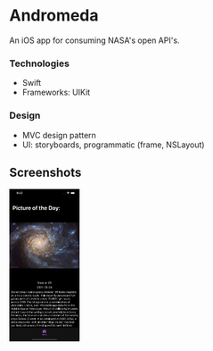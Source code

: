 # Andromeda
An iOS app for consuming NASA's open API's.

### Technologies
- Swift
- Frameworks: UIKit

### Design

- MVC design pattern
- UI: storyboards, programmatic (frame, NSLayout)

## Screenshots

<div>
  <img src="https://github.com/markahenrich/Andromeda/blob/main/assets/ScreenShot1.png" width=25%>
</div> 
